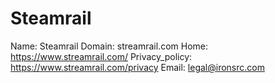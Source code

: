 
# Steamrail

Name: Steamrail
Domain: streamrail.com
Home: https://www.streamrail.com/
Privacy_policy: https://www.streamrail.com/privacy
Email: legal@ironsrc.com
